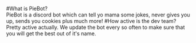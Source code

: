 #What is PieBot?<br>
PieBot is a discord bot which can tell yo mama some jokes, never gives you up, sends you cookies plus much more!
#How active is the dev team?<br>
Pretty active actually. We update the bot every so often to make sure that you will get the best out of it's name.
